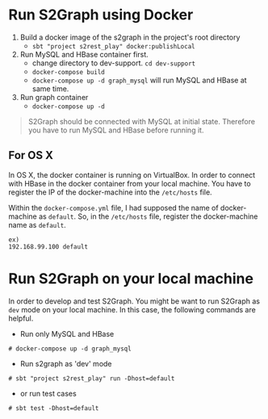 # Run S2Graph using Docker

1. Build a docker image of the s2graph in the project's root directory
	- `sbt "project s2rest_play" docker:publishLocal`
2. Run MySQL and HBase container first.
	- change directory to dev-support. `cd dev-support`
	- `docker-compose build` 
	- `docker-compose up -d graph_mysql` will run MySQL and HBase at same time.
3. Run graph container
	- `docker-compose up -d`

> S2Graph should be connected with MySQL at initial state. Therefore you have to run MySQL and HBase before running it.

## For OS X

In OS X, the docker container is running on VirtualBox. In order to connect with HBase in the docker container from your local machine. You have to register the IP of the docker-machine into the `/etc/hosts` file.

Within the `docker-compose.yml` file, I had supposed the name of docker-machine as `default`. So, in the `/etc/hosts` file, register the docker-machine name as `default`.

```
ex)
192.168.99.100 default
```

# Run S2Graph on your local machine

In order to develop and test S2Graph. You might be want to run S2Graph as `dev` mode on your local machine. In this case, the following commands are helpful.

- Run only MySQL and HBase

```
# docker-compose up -d graph_mysql
```

- Run s2graph as 'dev' mode

```
# sbt "project s2rest_play" run -Dhost=default
```

- or run test cases

```
# sbt test -Dhost=default
```
